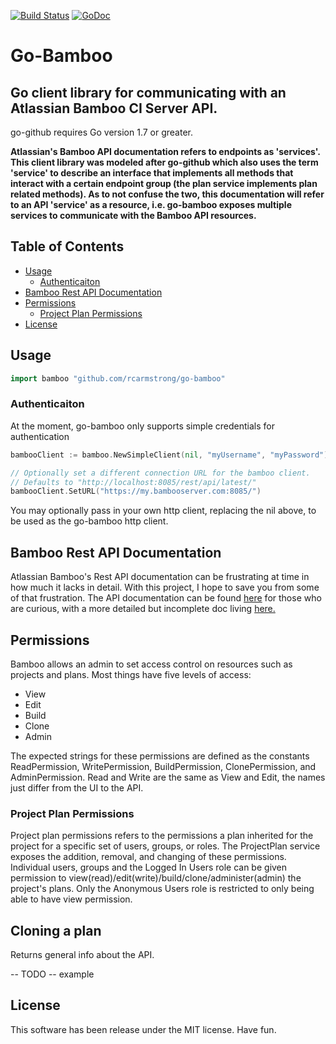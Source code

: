 [![Build Status](https://travis-ci.org/rcarmstrong/go-bamboo.svg?branch=master)](https://travis-ci.org/rcarmstrong/go-bamboo) [![GoDoc](https://godoc.org/github.com/rcarmstrong/go-bamboo?status.svg)](https://godoc.org/github.com/rcarmstrong/go-bamboo)

# Go-Bamboo
## Go client library for communicating with an Atlassian Bamboo CI Server API.

go-github requires Go version 1.7 or greater.


**Atlassian's Bamboo API documentation refers to endpoints as 'services'. This client library was modeled after go-github which also uses the term 'service' to describe an interface that implements all methods that interact with a certain endpoint group (the plan service implements plan related methods). As to not confuse the two, this documentation will refer to an API 'service' as a resource, i.e. go-bamboo exposes multiple services to communicate with the Bamboo API resources.**

## Table of Contents ##
- [Usage](#usage)
    * [Authenticaiton](#authenticaiton)
- [Bamboo Rest API Documentation](#bamboo-rest-api-documentation)
- [Permissions](#permissions)
    * [Project Plan Permissions](#sproject-plan-permissions)
- [License](#license)



## Usage ##
```go
import bamboo "github.com/rcarmstrong/go-bamboo"
```

### Authenticaiton ###
At the moment, go-bamboo only supports simple credentials for authentication

```go
bambooClient := bamboo.NewSimpleClient(nil, "myUsername", "myPassword")

// Optionally set a different connection URL for the bamboo client.
// Defaults to "http://localhost:8085/rest/api/latest/"
bambooClient.SetURL("https://my.bambooserver.com:8085/")
```

You may optionally pass in your own http client, replacing the nil above, to be used as the go-bamboo http client.

## Bamboo Rest API Documentation ##
Atlassian Bamboo's Rest API documentation can be frustrating at time in how much it lacks in detail. With this project, I hope to save you from some of that frustration. The API documentation can be found [here](https://docs.atlassian.com/atlassian-bamboo/REST/6.2.5/) for those who are curious, with a more detailed but incomplete doc living [here.](https://developer.atlassian.com/server/bamboo/bamboo-rest-resources/)

## Permissions ##
Bamboo allows an admin to set access control on resources such as projects and plans. Most things have five levels of access:
- View
- Edit
- Build
- Clone
- Admin

The expected strings for these permissions are defined as the constants ReadPermission, WritePermission, BuildPermission, ClonePermission, and AdminPermission. Read and Write are the same as View and Edit, the names just differ from the UI to the API.

### Project Plan Permissions ###

Project plan permissions refers to the permissions a plan inherited for the project for a specific set of users, groups, or roles. The ProjectPlan service exposes the addition, removal, and changing of these permissions. Individual users, groups and the Logged In Users role can be given permission to view(read)/edit(write)/build/clone/administer(admin) the project's plans. Only the Anonymous Users role is restricted to only being able to have view permission.

## Cloning a plan ##

Returns general info about the API.

-- TODO --
example

## License ##

This software has been release under the MIT license. Have fun.
